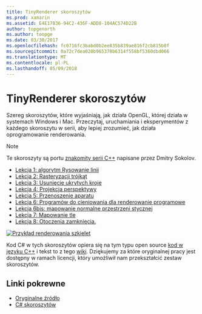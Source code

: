 ```yaml
---
title: TinyRenderer skoroszytów
ms.prod: xamarin
ms.assetid: E4E17836-94C2-436F-ADD8-104AC574D22B
author: topgenorth
ms.author: toopge
ms.date: 03/30/2017
ms.openlocfilehash: fc0716fc3babd0b2ee835b839ae816f2cb815b0f
ms.sourcegitcommit: 0a72c7dea020b965378b6314f558bf5360dbd066
ms.translationtype: MT
ms.contentlocale: pl-PL
ms.lasthandoff: 05/09/2018
---
```

# <a name="tinyrenderer-workbooks"></a>TinyRenderer skoroszytów

Szereg skoroszytów, które wyjaśniają, jak działa OpenGL, której działa w systemach Windows i Mac. Przeczytaj, uruchamiania i eksperymentów z każdego skoroszytu w serii, aby lepiej zrozumieć, jak działa oprogramowanie renderowania.

> [!NOTE]
> Te skoroszyty są portu [znakomity serii C++](https://github.com/ssloy/tinyrenderer/wiki) napisane przez Dmitry Sokolov.

-    [Lekcja 1: algorytm Rysowanie linii](https://developer.xamarin.com/workbooks/graphics/tiny-renderer/lesson1.workbook)
-    [Lekcja 2: Rasteryzacji trójkąt](https://developer.xamarin.com/workbooks/graphics/tiny-renderer/lesson2.workbook)
-    [Lekcja 3: Usunięcie ukrytych kroje](https://developer.xamarin.com/workbooks/graphics/tiny-renderer/lesson3.workbook)
-    [Lekcja 4: Projekcja perspektywy](https://developer.xamarin.com/workbooks/graphics/tiny-renderer/lesson4.workbook)
-    [Lekcja 5: Przenoszenie aparatu](https://developer.xamarin.com/workbooks/graphics/tiny-renderer/lesson5.workbook)
-    [Lekcja 6: Programów do cieniowania dla renderowanie programowe](https://developer.xamarin.com/workbooks/graphics/tiny-renderer/lesson6.workbook)
-    [Lekcja 6bis: mapowanie normalne przestrzeni stycznej](https://developer.xamarin.com/workbooks/graphics/tiny-renderer/lesson6bis.workbook)
-    [Lekcja 7: Mapowanie tle](https://developer.xamarin.com/workbooks/graphics/tiny-renderer/lesson7.workbook)
-    [Lekcja 8: Otoczenia zamknięcia.](https://developer.xamarin.com/workbooks/graphics/tiny-renderer/lesson8.workbook)

[![](tinyrenderer-images/tinyrenderer-sml.png "Przykład renderowania szkielet")](tinyrenderer-images/tinyrenderer.png#lightbox)

Kod C# w tych skoroszytów opiera się na tym typu open source [kod w języku C++](https://github.com/ssloy/tinyrenderer) i tekst to z tego [wiki](https://github.com/ssloy/tinyrenderer/wiki/). Dziękujemy za które oryginalnej pracy jest dostępny w ramach licencji, który umożliwił nam przekształcić zestaw skoroszytów.


## <a name="related-links"></a>Linki pokrewne

- [Oryginalne źródło](https://github.com/ssloy/tinyrenderer/blob/master/README.md)
- [C# skoroszytów](https://github.com/xamarin/Workbooks/tree/master/graphics/tiny-renderer)

